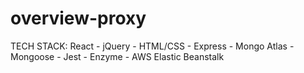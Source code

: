 # overview-proxy

TECH STACK:  React - jQuery - HTML/CSS - Express - Mongo Atlas - Mongoose - Jest - Enzyme - AWS Elastic Beanstalk
